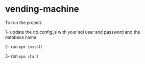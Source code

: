 # vending-machine

To run the project:

1- update the db.config.js with your sql user and password and the database name

2- run `npm install`

3- run `npm start`

